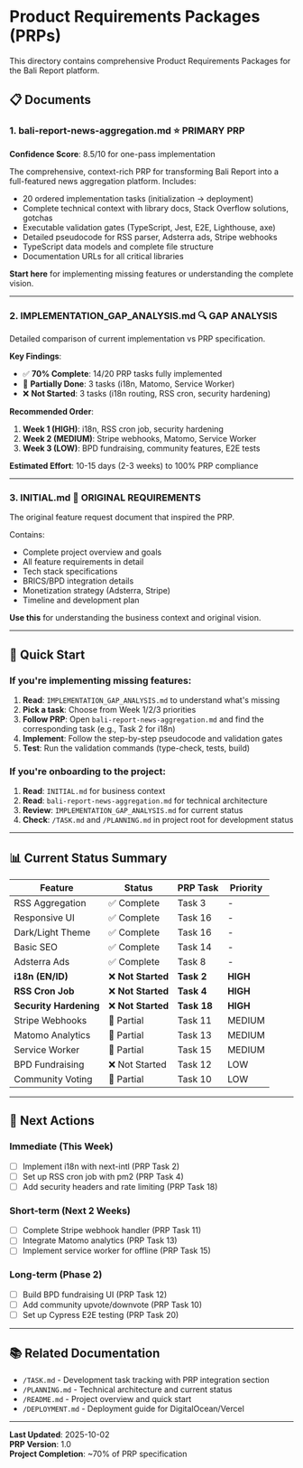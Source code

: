 # Product Requirements Packages (PRPs)

This directory contains comprehensive Product Requirements Packages for the Bali Report platform.

## 📋 Documents

### 1. **bali-report-news-aggregation.md** ⭐ **PRIMARY PRP**
**Confidence Score**: 8.5/10 for one-pass implementation

The comprehensive, context-rich PRP for transforming Bali Report into a full-featured news aggregation platform. Includes:
- 20 ordered implementation tasks (initialization → deployment)
- Complete technical context with library docs, Stack Overflow solutions, gotchas
- Executable validation gates (TypeScript, Jest, E2E, Lighthouse, axe)
- Detailed pseudocode for RSS parser, Adsterra ads, Stripe webhooks
- TypeScript data models and complete file structure
- Documentation URLs for all critical libraries

**Start here** for implementing missing features or understanding the complete vision.

---

### 2. **IMPLEMENTATION_GAP_ANALYSIS.md** 🔍 **GAP ANALYSIS**
Detailed comparison of current implementation vs PRP specification.

**Key Findings**:
- ✅ **70% Complete**: 14/20 PRP tasks fully implemented
- 🚧 **Partially Done**: 3 tasks (i18n, Matomo, Service Worker)
- ❌ **Not Started**: 3 tasks (i18n routing, RSS cron, security hardening)

**Recommended Order**:
1. **Week 1 (HIGH)**: i18n, RSS cron job, security hardening
2. **Week 2 (MEDIUM)**: Stripe webhooks, Matomo, Service Worker
3. **Week 3 (LOW)**: BPD fundraising, community features, E2E tests

**Estimated Effort**: 10-15 days (2-3 weeks) to 100% PRP compliance

---

### 3. **INITIAL.md** 📝 **ORIGINAL REQUIREMENTS**
The original feature request document that inspired the PRP.

Contains:
- Complete project overview and goals
- All feature requirements in detail
- Tech stack specifications
- BRICS/BPD integration details
- Monetization strategy (Adsterra, Stripe)
- Timeline and development plan

**Use this** for understanding the business context and original vision.

---

## 🚀 Quick Start

### If you're implementing missing features:
1. **Read**: `IMPLEMENTATION_GAP_ANALYSIS.md` to understand what's missing
2. **Pick a task**: Choose from Week 1/2/3 priorities
3. **Follow PRP**: Open `bali-report-news-aggregation.md` and find the corresponding task (e.g., Task 2 for i18n)
4. **Implement**: Follow the step-by-step pseudocode and validation gates
5. **Test**: Run the validation commands (type-check, tests, build)

### If you're onboarding to the project:
1. **Read**: `INITIAL.md` for business context
2. **Read**: `bali-report-news-aggregation.md` for technical architecture
3. **Review**: `IMPLEMENTATION_GAP_ANALYSIS.md` for current status
4. **Check**: `/TASK.md` and `/PLANNING.md` in project root for development status

---

## 📊 Current Status Summary

| Feature | Status | PRP Task | Priority |
|---------|--------|----------|----------|
| RSS Aggregation | ✅ Complete | Task 3 | - |
| Responsive UI | ✅ Complete | Task 16 | - |
| Dark/Light Theme | ✅ Complete | Task 16 | - |
| Basic SEO | ✅ Complete | Task 14 | - |
| Adsterra Ads | ✅ Complete | Task 8 | - |
| **i18n (EN/ID)** | ❌ **Not Started** | **Task 2** | **HIGH** |
| **RSS Cron Job** | ❌ **Not Started** | **Task 4** | **HIGH** |
| **Security Hardening** | ❌ **Not Started** | **Task 18** | **HIGH** |
| Stripe Webhooks | 🚧 Partial | Task 11 | MEDIUM |
| Matomo Analytics | 🚧 Partial | Task 13 | MEDIUM |
| Service Worker | 🚧 Partial | Task 15 | MEDIUM |
| BPD Fundraising | ❌ Not Started | Task 12 | LOW |
| Community Voting | 🚧 Partial | Task 10 | LOW |

---

## 🎯 Next Actions

### Immediate (This Week)
- [ ] Implement i18n with next-intl (PRP Task 2)
- [ ] Set up RSS cron job with pm2 (PRP Task 4)
- [ ] Add security headers and rate limiting (PRP Task 18)

### Short-term (Next 2 Weeks)
- [ ] Complete Stripe webhook handler (PRP Task 11)
- [ ] Integrate Matomo analytics (PRP Task 13)
- [ ] Implement service worker for offline (PRP Task 15)

### Long-term (Phase 2)
- [ ] Build BPD fundraising UI (PRP Task 12)
- [ ] Add community upvote/downvote (PRP Task 10)
- [ ] Set up Cypress E2E testing (PRP Task 20)

---

## 📚 Related Documentation

- `/TASK.md` - Development task tracking with PRP integration section
- `/PLANNING.md` - Technical architecture and current status
- `/README.md` - Project overview and quick start
- `/DEPLOYMENT.md` - Deployment guide for DigitalOcean/Vercel

---

**Last Updated**: 2025-10-02  
**PRP Version**: 1.0  
**Project Completion**: ~70% of PRP specification
